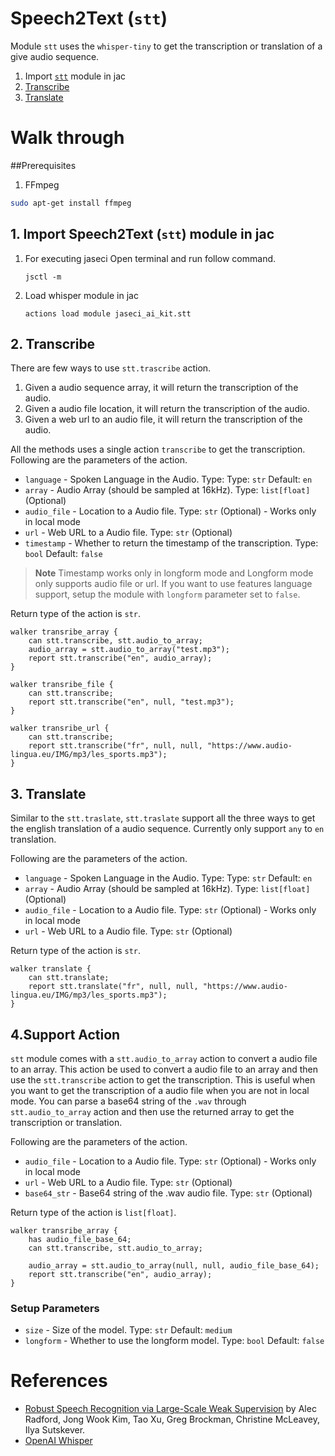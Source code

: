 # **Speech2Text (`stt`)**

Module `stt` uses the `whisper-tiny` to get the transcription or translation of a give audio sequence.

1. Import [`stt`](#1-import-speech2text-stt-module-in-jac) module in jac
2. [Transcribe](#2-Transcribe)
3. [Translate](#3-Translate)

# **Walk through**

##Prerequisites
1. FFmpeg
```bash
sudo apt-get install ffmpeg
```

## **1. Import Speech2Text (`stt`) module in jac**
1. For executing jaseci Open terminal and run follow command.
    ```
    jsctl -m
    ```
2.  Load whisper module in jac
    ```
    actions load module jaseci_ai_kit.stt
    ```


## **2. Transcribe**
There are few ways to use `stt.trascribe` action.
1. Given a audio sequence array, it will return the transcription of the audio.
2. Given a audio file location, it will return the transcription of the audio.
3. Given a web url to an audio file, it will return the transcription of the audio.

All the methods uses a single action `transcribe` to get the transcription. Following are the parameters of the action.
* `language` - Spoken Language in the Audio. Type: Type: `str` Default: `en`
* `array` - Audio Array (should be sampled at 16kHz). Type: `list[float]` (Optional)
* `audio_file` - Location to a Audio file. Type: `str` (Optional) - Works only in local mode
* `url` - Web URL to a Audio file. Type: `str` (Optional)
* `timestamp` - Whether to return the timestamp of the transcription. Type: `bool` Default: `false`

> **Note**
> Timestamp works only in longform mode and Longform mode only supports audio file or url. If you want to use features language support, setup the module with `longform` parameter set to `false`.

Return type of the action is `str`.

```jac
walker transribe_array {
    can stt.transcribe, stt.audio_to_array;
    audio_array = stt.audio_to_array("test.mp3");
    report stt.transcribe("en", audio_array);
}

walker transribe_file {
    can stt.transcribe;
    report stt.transcribe("en", null, "test.mp3");
}

walker transribe_url {
    can stt.transcribe;
    report stt.transcribe("fr", null, null, "https://www.audio-lingua.eu/IMG/mp3/les_sports.mp3");
}
```

## **3. Translate**
Similar to the `stt.traslate`, `stt.traslate` support all the three ways to get the english translation of a audio sequence. Currently only support `any` to `en` translation.

Following are the parameters of the action.
* `language` - Spoken Language in the Audio. Type: Type: `str` Default: `en`
* `array` - Audio Array (should be sampled at 16kHz). Type: `list[float]` (Optional)
* `audio_file` - Location to a Audio file. Type: `str` (Optional) - Works only in local mode
* `url` - Web URL to a Audio file. Type: `str` (Optional)

Return type of the action is `str`.

```jac
walker translate {
    can stt.translate;
    report stt.translate("fr", null, null, "https://www.audio-lingua.eu/IMG/mp3/les_sports.mp3");
}
```

## **4.Support Action**
`stt` module comes with a `stt.audio_to_array` action to convert a audio file to an array. This action be used to convert a audio file to an array and then use the `stt.transcribe` action to get the transcription. This is useful when you want to get the transcription of a audio file when you are not in local mode. You can parse a base64 string of the `.wav` through `stt.audio_to_array` action and then use the returned array to get the transcription or translation.

Following are the parameters of the action.
* `audio_file` - Location to a Audio file. Type: `str` (Optional) - Works only in local mode
* `url` - Web URL to a Audio file. Type: `str` (Optional)
* `base64_str` - Base64 string of the .wav audio file. Type: `str` (Optional)

Return type of the action is `list[float]`.

```jac
walker transribe_array {
    has audio_file_base_64;
    can stt.transcribe, stt.audio_to_array;

    audio_array = stt.audio_to_array(null, null, audio_file_base_64);
    report stt.transcribe("en", audio_array);
}
```

### Setup Parameters
* `size` - Size of the model. Type: `str` Default: `medium`
* `longform` - Whether to use the longform model. Type: `bool` Default: `false`

# **References**
* [Robust Speech Recognition via Large-Scale Weak Supervision](https://cdn.openai.com/papers/whisper.pdf) by Alec Radford, Jong Wook Kim, Tao Xu, Greg Brockman, Christine McLeavey, Ilya Sutskever.
* [OpenAI Whisper](https://openai.com/blog/whisper/)